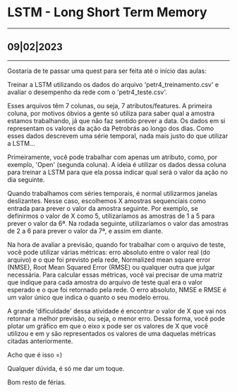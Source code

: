 # LSTM - Long Short Term Memory

---------------------------------------
## 09|02|2023

---------------------------------------

Gostaria de te passar uma quest para ser feita até o início das aulas:

Treinar a LSTM utilizando os dados do arquivo 'petr4_treinamento.csv' e avaliar o desempenho da rede com o 'petr4_teste.csv'.

Esses arquivos têm 7 colunas, ou seja, 7 atributos/features. A primeira coluna, por motivos óbvios a gente só utiliza para saber qual a amostra estamos trabalhando, já que não faz sentido prever a data. Os dados em si representam os valores da ação da Petrobrás ao longo dos dias. Como esses dados descrevem uma série temporal, nada mais justo do que utilizar a LSTM...

Primeiramente, você pode trabalhar com apenas um atributo, como, por exemplo, 'Open' (segunda coluna). A ideia é utilizar os dados dessa coluna para treinar a LSTM para que ela possa indicar qual será o valor da ação no dia seguinte.

Quando trabalhamos com séries temporais, é normal utilizarmos janelas deslizantes. Nesse caso, escolhemos X amostras sequenciais como entrada para prever o valor da amostra seguinte. Por exemplo, se definirmos o valor de X como 5, utilizaríamos as amostras de 1 a 5 para prever o valor da 6ª. Na rodada seguinte, utilizaríamos o valor das amostras de 2 a 6 para prever o valor da 7ª, e assim em diante.

Na hora de avaliar a previsão, quando for trabalhar com o arquivo de teste, você pode utilizar várias métricas: erro absoluto entre o valor real (do arquivo) e o que foi previsto pela rede, Normalized mean square error (NMSE), Root Mean Squared Error (RMSE) ou qualquer outra que julgar necessária. Para calcular essas métricas, você vai precisar de uma matriz que indique para cada amostra do arquivo de teste qual era o valor esperado e o que foi retornado pela rede. O erro absoluto, NMSE e RMSE é um valor único que indica o quanto o seu modelo errou.

A grande 'dificuldade' dessa atividade é encontrar o valor de X que vai nos retornar a melhor previsão, ou seja, o menor erro. Dessa forma, você pode plotar um gráfico em que o eixo x pode ser os valores de X que você utilizou e em y são representados os valores de uma daquelas métricas citadas anteriormente.



Acho que é isso =)

Qualquer dúvida, é só me dar um toque.

Bom resto de férias.
